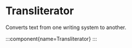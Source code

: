 # Transliterator

Converts text from one writing system to another.

:::component{name=Transliterator}
:::
